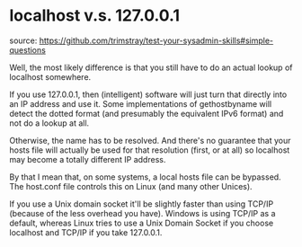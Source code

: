 # localhost v.s. 127.0.0.1

source: <https://github.com/trimstray/test-your-sysadmin-skills#simple-questions>

Well, the most likely difference is that you still have to do an actual lookup of localhost somewhere.

If you use 127.0.0.1, then (intelligent) software will just turn that directly into an IP address and use it. Some implementations of gethostbyname will detect the dotted format (and presumably the equivalent IPv6 format) and not do a lookup at all.

Otherwise, the name has to be resolved. And there's no guarantee that your hosts file will actually be used for that resolution (first, or at all) so localhost may become a totally different IP address.

By that I mean that, on some systems, a local hosts file can be bypassed. The host.conf file controls this on Linux (and many other Unices).

If you use a Unix domain socket it'll be slightly faster than using TCP/IP (because of the less overhead you have). Windows is using TCP/IP as a default, whereas Linux tries to use a Unix Domain Socket if you choose localhost and TCP/IP if you take 127.0.0.1.
